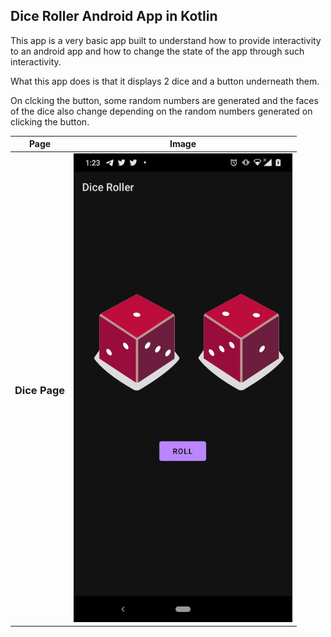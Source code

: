 ## Dice Roller Android App in Kotlin

This app is a very basic app built to understand how to provide interactivity to an android app and how to change the state of the app through such interactivity.

What this app does is that it displays 2 dice and a button underneath them.

On clcking the button, some random numbers are generated and the faces of the dice also change depending on the random numbers generated on clicking the button.

| Page | Image |
| ---- | ----- |
| <h3>Dice Page</h3> | <img src="./readme_assets/diceScreen.jpeg" width="350" height="750"> |
